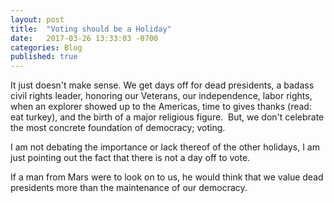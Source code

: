 ```yaml
---
layout: post
title:  "Voting should be a Holiday"
date:   2017-03-26 13:33:03 -0700
categories: Blog
published: true
---
```

It just doesn't make sense. We get days off for dead presidents, a badass civil rights leader, honoring our Veterans, our independence, labor rights, when an explorer showed up to the Americas, time to gives thanks (read: eat turkey), and the birth of a major religious figure.  But, we don't celebrate the most concrete foundation of democracy; voting.

I am not debating the importance or lack thereof of the other holidays, I am just pointing out the fact that there is not a day off to vote.

If a man from Mars were to look on to us, he would think that we value dead presidents more than the maintenance of our democracy.